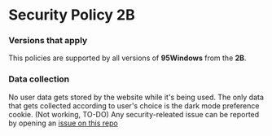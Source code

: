 # Security Policy 2B
### Versions that apply
This policies are supported by all versions of **95Windows** from the **2B**.
### Data collection
No user data gets stored by the website while it's being used.
The only data that gets collected according to user's choice is the dark mode preference cookie. (Not working, TO-DO)
Any security-releated issue can be reported by opening an [issue on this repo](https://github.com/maxwastakenyt/95windows/issues)
